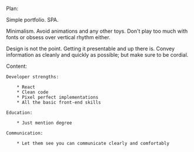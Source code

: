 

Plan:

Simple portfolio. SPA.

Minimalism. Avoid animations and any other toys. Don't play too much with fonts
or obsess over vertical rhythm either.

Design is not the point. Getting it presentable and up there is. Convey
information as cleanly and quickly as possible; but make sure to be cordial.


Content:

    Developer strengths:

        * React
        * Clean code
        * Pixel perfect implementations
        * All the basic front-end skills

    Education:

        * Just mention degree

    Communication:

        * Let them see you can communicate clearly and comfortably